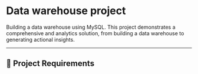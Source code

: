 # Data warehouse project
Building a data warehouse using MySQL. This project demonstrates a comprehensive and analytics solution, from building a data warehouse to generating actional insights.

______

## 🚀 Project Requirements

